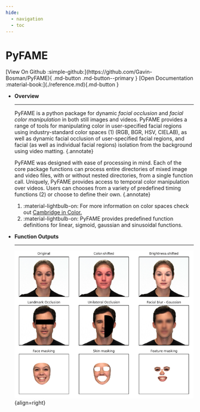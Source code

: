 ```yaml
---
hide:
  - navigation
  - toc
---
```


<div class="flex-header" markdown>
  <h1 markdown>PyFAME</h1>
  [View On Github :simple-github:](https://github.com/Gavin-Bosman/PyFAME){ .md-button .md-button--primary }
  [Open Documentation :material-book:](./reference.md){.md-button }
</div>

<div class="grid cards" markdown>

- __Overview__ 

    ***

    PyFAME is a python package for dynamic *facial occlusion* and *facial color manipulation* in both still images and videos. PyFAME provides a range of tools for manipulating color in user-specified facial regions using industry-standard color spaces (1) (RGB, BGR, HSV, CIELAB), as well as dynamic facial occlusion of user-specified facial regions, and facial (as well as individual facial regions) isolation from the background using video matting.
    {.annotate}

    PyFAME was designed with ease of processing in mind. Each of the core package functions can process entire directories of mixed image and video files, with or without nested directories, from a single function call. Uniquely, PyFAME provides access to temporal color manipulation over videos. Users can chooses from a variety of predefined timing functions (2) or choose to define their own. 
    {.annotate}

    1. :material-lightbulb-on: For more information on color spaces check out [Cambridge in Color.](https://www.cambridgeincolour.com/tutorials/color-spaces.htm) 
    2. :material-lightbulb-on: PyFAME provides predefined function definitions for linear, sigmoid, gaussian and sinusoidal functions.
    
- __Function Outputs__

    ***

    ![img](./images/output_grid.png){align=right}
</div>
